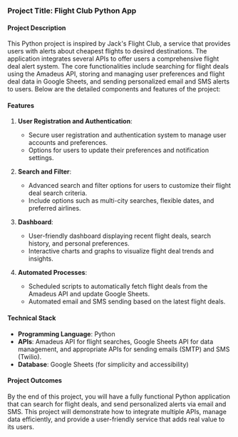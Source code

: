 ### Project Title: Flight Club Python App

#### Project Description

This Python project is inspired by Jack's Flight Club, a service that provides users with alerts about cheapest flights to desired destinations. The application integrates several APIs to offer users a comprehensive flight deal alert system. The core functionalities include searching for flight deals using the Amadeus API, storing and managing user preferences and flight deal data in Google Sheets, and sending personalized email and SMS alerts to users. Below are the detailed components and features of the project:


#### Features

1. **User Registration and Authentication**:
   - Secure user registration and authentication system to manage user accounts and preferences.
   - Options for users to update their preferences and notification settings.

2. **Search and Filter**:
   - Advanced search and filter options for users to customize their flight deal search criteria.
   - Include options such as multi-city searches, flexible dates, and preferred airlines.

3. **Dashboard**:
   - User-friendly dashboard displaying recent flight deals, search history, and personal preferences.
   - Interactive charts and graphs to visualize flight deal trends and insights.

4. **Automated Processes**:
   - Scheduled scripts to automatically fetch flight deals from the Amadeus API and update Google Sheets.
   - Automated email and SMS sending based on the latest flight deals.

#### Technical Stack

- **Programming Language**: Python
- **APIs**: Amadeus API for flight searches, Google Sheets API for data management, and appropriate APIs for sending emails (SMTP) and SMS (Twilio).
- **Database**: Google Sheets (for simplicity and accessibility)

#### Project Outcomes

By the end of this project, you will have a fully functional Python application that can search for flight deals, and send personalized alerts via email and SMS. This project will demonstrate how to integrate multiple APIs, manage data efficiently, and provide a user-friendly service that adds real value to its users.
